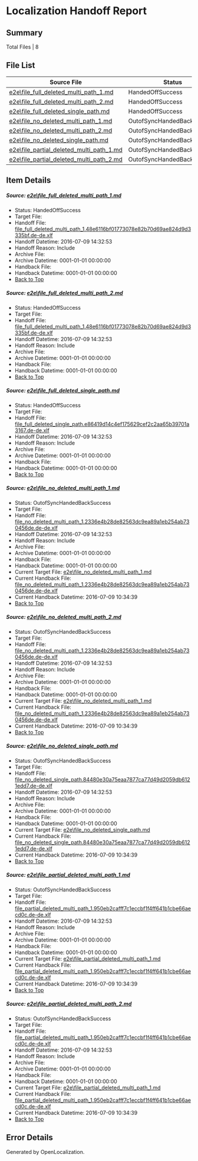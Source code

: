 # <a name='report-top'></a> Localization Handoff Report

## Summary
 Total Files | 8

## File List
 Source File | Status | Details 
 ----------- | ------ | ------- 
 [e2e\file_full_deleted_multi_path_1.md](https://github.com/OpenLocalizationTestOrg/oltest/blob/58283fe712859364fc64b692288b43d0abacf945/e2e/file_full_deleted_multi_path_1.md) | HandedOffSuccess | [Details](#d1d260ffb9927e653ce100fb613b5360332c8d971)
 [e2e\file_full_deleted_multi_path_2.md](https://github.com/OpenLocalizationTestOrg/oltest/blob/58283fe712859364fc64b692288b43d0abacf945/e2e/file_full_deleted_multi_path_2.md) | HandedOffSuccess | [Details](#d1d260ffb9927e653ce100fb613b5360332c8d972)
 [e2e\file_full_deleted_single_path.md](https://github.com/OpenLocalizationTestOrg/oltest/blob/58283fe712859364fc64b692288b43d0abacf945/e2e/file_full_deleted_single_path.md) | HandedOffSuccess | [Details](#f72186b9c9189c04f674d47b87e56485629ee0dc3)
 [e2e\file_no_deleted_multi_path_1.md](https://github.com/OpenLocalizationTestOrg/oltest/blob/58283fe712859364fc64b692288b43d0abacf945/e2e/file_no_deleted_multi_path_1.md) | OutofSyncHandedBackSuccess | [Details](#3ccca57ee97bd0511198ff44f807edadb2544a334)
 [e2e\file_no_deleted_multi_path_2.md](https://github.com/OpenLocalizationTestOrg/oltest/blob/58283fe712859364fc64b692288b43d0abacf945/e2e/file_no_deleted_multi_path_2.md) | OutofSyncHandedBackSuccess | [Details](#3ccca57ee97bd0511198ff44f807edadb2544a335)
 [e2e\file_no_deleted_single_path.md](https://github.com/OpenLocalizationTestOrg/oltest/blob/58283fe712859364fc64b692288b43d0abacf945/e2e/file_no_deleted_single_path.md) | OutofSyncHandedBackSuccess | [Details](#f94ca879771c16971f2e91b407253c30d8cfce756)
 [e2e\file_partial_deleted_multi_path_1.md](https://github.com/OpenLocalizationTestOrg/oltest/blob/58283fe712859364fc64b692288b43d0abacf945/e2e/file_partial_deleted_multi_path_1.md) | OutofSyncHandedBackSuccess | [Details](#629c47eaf2cbb991560c888a7eb254890ace5a377)
 [e2e\file_partial_deleted_multi_path_2.md](https://github.com/OpenLocalizationTestOrg/oltest/blob/58283fe712859364fc64b692288b43d0abacf945/e2e/file_partial_deleted_multi_path_2.md) | OutofSyncHandedBackSuccess | [Details](#629c47eaf2cbb991560c888a7eb254890ace5a378)

## Item Details
##### <a name='d1d260ffb9927e653ce100fb613b5360332c8d971'></a> Source: [e2e\file_full_deleted_multi_path_1.md](https://github.com/OpenLocalizationTestOrg/oltest/blob/58283fe712859364fc64b692288b43d0abacf945/e2e/file_full_deleted_multi_path_1.md)
* Status: HandedOffSuccess
* Target File: 
* Handoff File: [file_full_deleted_multi_path_1.48e6116bf01773078e82b70d69ae824d9d3335bf.de-de.xlf](https://github.com/OpenLocalizationTestOrg/olhandoff-e2e/blob/2314947c1a848c95705c300ca870831d4893b67c/ol-handoff/OpenLocalizationTestOrg/oltest-dede-fly/ci/mt/file_full_deleted_multi_path_1.48e6116bf01773078e82b70d69ae824d9d3335bf.de-de.xlf)
* Handoff Datetime: 2016-07-09 14:32:53
* Handoff Reason: Include
* Archive File: 
* Archive Datetime: 0001-01-01 00:00:00
* Handback File: 
* Handback Datetime: 0001-01-01 00:00:00
* [Back to Top](#report-top)

##### <a name='d1d260ffb9927e653ce100fb613b5360332c8d972'></a> Source: [e2e\file_full_deleted_multi_path_2.md](https://github.com/OpenLocalizationTestOrg/oltest/blob/58283fe712859364fc64b692288b43d0abacf945/e2e/file_full_deleted_multi_path_2.md)
* Status: HandedOffSuccess
* Target File: 
* Handoff File: [file_full_deleted_multi_path_1.48e6116bf01773078e82b70d69ae824d9d3335bf.de-de.xlf](https://github.com/OpenLocalizationTestOrg/olhandoff-e2e/blob/2314947c1a848c95705c300ca870831d4893b67c/ol-handoff/OpenLocalizationTestOrg/oltest-dede-fly/ci/mt/file_full_deleted_multi_path_1.48e6116bf01773078e82b70d69ae824d9d3335bf.de-de.xlf)
* Handoff Datetime: 2016-07-09 14:32:53
* Handoff Reason: Include
* Archive File: 
* Archive Datetime: 0001-01-01 00:00:00
* Handback File: 
* Handback Datetime: 0001-01-01 00:00:00
* [Back to Top](#report-top)

##### <a name='f72186b9c9189c04f674d47b87e56485629ee0dc3'></a> Source: [e2e\file_full_deleted_single_path.md](https://github.com/OpenLocalizationTestOrg/oltest/blob/58283fe712859364fc64b692288b43d0abacf945/e2e/file_full_deleted_single_path.md)
* Status: HandedOffSuccess
* Target File: 
* Handoff File: [file_full_deleted_single_path.e86419d14c4ef175629cef2c2aa65b39701a3167.de-de.xlf](https://github.com/OpenLocalizationTestOrg/olhandoff-e2e/blob/2314947c1a848c95705c300ca870831d4893b67c/ol-handoff/OpenLocalizationTestOrg/oltest-dede-fly/ci/mt/file_full_deleted_single_path.e86419d14c4ef175629cef2c2aa65b39701a3167.de-de.xlf)
* Handoff Datetime: 2016-07-09 14:32:53
* Handoff Reason: Include
* Archive File: 
* Archive Datetime: 0001-01-01 00:00:00
* Handback File: 
* Handback Datetime: 0001-01-01 00:00:00
* [Back to Top](#report-top)

##### <a name='3ccca57ee97bd0511198ff44f807edadb2544a334'></a> Source: [e2e\file_no_deleted_multi_path_1.md](https://github.com/OpenLocalizationTestOrg/oltest/blob/58283fe712859364fc64b692288b43d0abacf945/e2e/file_no_deleted_multi_path_1.md)
* Status: OutofSyncHandedBackSuccess
* Target File: 
* Handoff File: [file_no_deleted_multi_path_1.2336e4b28de82563dc9ea89a1eb254ab730456de.de-de.xlf](https://github.com/OpenLocalizationTestOrg/olhandoff-e2e/blob/2314947c1a848c95705c300ca870831d4893b67c/ol-handoff/OpenLocalizationTestOrg/oltest-dede-fly/ci/mt/file_no_deleted_multi_path_1.2336e4b28de82563dc9ea89a1eb254ab730456de.de-de.xlf)
* Handoff Datetime: 2016-07-09 14:32:53
* Handoff Reason: Include
* Archive File: 
* Archive Datetime: 0001-01-01 00:00:00
* Handback File: 
* Handback Datetime: 0001-01-01 00:00:00
* Current Target File: [e2e\file_no_deleted_multi_path_1.md](https://github.com/OpenLocalizationTestOrg/oltest-dede-fly/blob/62a160e537f31da72fd95f10e9f083ac9536fe1f/e2e/file_no_deleted_multi_path_1.md)
* Current Handback File: [file_no_deleted_multi_path_1.2336e4b28de82563dc9ea89a1eb254ab730456de.de-de.xlf](https://github.com/OpenLocalizationTestOrg/olhandback-e2e/blob/b20f6b35131158d32740f7ab971d0ee12f30db35/ol-handback/OpenLocalizationTestOrg/oltest-dede-fly/ci/mt/file_no_deleted_multi_path_1.2336e4b28de82563dc9ea89a1eb254ab730456de.de-de.xlf)
* Current Handback Datetime: 2016-07-09 10:34:39
* [Back to Top](#report-top)

##### <a name='3ccca57ee97bd0511198ff44f807edadb2544a335'></a> Source: [e2e\file_no_deleted_multi_path_2.md](https://github.com/OpenLocalizationTestOrg/oltest/blob/58283fe712859364fc64b692288b43d0abacf945/e2e/file_no_deleted_multi_path_2.md)
* Status: OutofSyncHandedBackSuccess
* Target File: 
* Handoff File: [file_no_deleted_multi_path_1.2336e4b28de82563dc9ea89a1eb254ab730456de.de-de.xlf](https://github.com/OpenLocalizationTestOrg/olhandoff-e2e/blob/2314947c1a848c95705c300ca870831d4893b67c/ol-handoff/OpenLocalizationTestOrg/oltest-dede-fly/ci/mt/file_no_deleted_multi_path_1.2336e4b28de82563dc9ea89a1eb254ab730456de.de-de.xlf)
* Handoff Datetime: 2016-07-09 14:32:53
* Handoff Reason: Include
* Archive File: 
* Archive Datetime: 0001-01-01 00:00:00
* Handback File: 
* Handback Datetime: 0001-01-01 00:00:00
* Current Target File: [e2e\file_no_deleted_multi_path_1.md](https://github.com/OpenLocalizationTestOrg/oltest-dede-fly/blob/62a160e537f31da72fd95f10e9f083ac9536fe1f/e2e/file_no_deleted_multi_path_1.md)
* Current Handback File: [file_no_deleted_multi_path_1.2336e4b28de82563dc9ea89a1eb254ab730456de.de-de.xlf](https://github.com/OpenLocalizationTestOrg/olhandback-e2e/blob/b20f6b35131158d32740f7ab971d0ee12f30db35/ol-handback/OpenLocalizationTestOrg/oltest-dede-fly/ci/mt/file_no_deleted_multi_path_1.2336e4b28de82563dc9ea89a1eb254ab730456de.de-de.xlf)
* Current Handback Datetime: 2016-07-09 10:34:39
* [Back to Top](#report-top)

##### <a name='f94ca879771c16971f2e91b407253c30d8cfce756'></a> Source: [e2e\file_no_deleted_single_path.md](https://github.com/OpenLocalizationTestOrg/oltest/blob/58283fe712859364fc64b692288b43d0abacf945/e2e/file_no_deleted_single_path.md)
* Status: OutofSyncHandedBackSuccess
* Target File: 
* Handoff File: [file_no_deleted_single_path.84480e30a75eaa7877ca77d49d2059db6121edd7.de-de.xlf](https://github.com/OpenLocalizationTestOrg/olhandoff-e2e/blob/2314947c1a848c95705c300ca870831d4893b67c/ol-handoff/OpenLocalizationTestOrg/oltest-dede-fly/ci/mt/file_no_deleted_single_path.84480e30a75eaa7877ca77d49d2059db6121edd7.de-de.xlf)
* Handoff Datetime: 2016-07-09 14:32:53
* Handoff Reason: Include
* Archive File: 
* Archive Datetime: 0001-01-01 00:00:00
* Handback File: 
* Handback Datetime: 0001-01-01 00:00:00
* Current Target File: [e2e\file_no_deleted_single_path.md](https://github.com/OpenLocalizationTestOrg/oltest-dede-fly/blob/62a160e537f31da72fd95f10e9f083ac9536fe1f/e2e/file_no_deleted_single_path.md)
* Current Handback File: [file_no_deleted_single_path.84480e30a75eaa7877ca77d49d2059db6121edd7.de-de.xlf](https://github.com/OpenLocalizationTestOrg/olhandback-e2e/blob/b20f6b35131158d32740f7ab971d0ee12f30db35/ol-handback/OpenLocalizationTestOrg/oltest-dede-fly/ci/mt/file_no_deleted_single_path.84480e30a75eaa7877ca77d49d2059db6121edd7.de-de.xlf)
* Current Handback Datetime: 2016-07-09 10:34:39
* [Back to Top](#report-top)

##### <a name='629c47eaf2cbb991560c888a7eb254890ace5a377'></a> Source: [e2e\file_partial_deleted_multi_path_1.md](https://github.com/OpenLocalizationTestOrg/oltest/blob/58283fe712859364fc64b692288b43d0abacf945/e2e/file_partial_deleted_multi_path_1.md)
* Status: OutofSyncHandedBackSuccess
* Target File: 
* Handoff File: [file_partial_deleted_multi_path_1.950eb2cafff7c1eccbf1f4ff641b1cbe66aecd0c.de-de.xlf](https://github.com/OpenLocalizationTestOrg/olhandoff-e2e/blob/2314947c1a848c95705c300ca870831d4893b67c/ol-handoff/OpenLocalizationTestOrg/oltest-dede-fly/ci/mt/file_partial_deleted_multi_path_1.950eb2cafff7c1eccbf1f4ff641b1cbe66aecd0c.de-de.xlf)
* Handoff Datetime: 2016-07-09 14:32:53
* Handoff Reason: Include
* Archive File: 
* Archive Datetime: 0001-01-01 00:00:00
* Handback File: 
* Handback Datetime: 0001-01-01 00:00:00
* Current Target File: [e2e\file_partial_deleted_multi_path_1.md](https://github.com/OpenLocalizationTestOrg/oltest-dede-fly/blob/62a160e537f31da72fd95f10e9f083ac9536fe1f/e2e/file_partial_deleted_multi_path_1.md)
* Current Handback File: [file_partial_deleted_multi_path_1.950eb2cafff7c1eccbf1f4ff641b1cbe66aecd0c.de-de.xlf](https://github.com/OpenLocalizationTestOrg/olhandback-e2e/blob/b20f6b35131158d32740f7ab971d0ee12f30db35/ol-handback/OpenLocalizationTestOrg/oltest-dede-fly/ci/mt/file_partial_deleted_multi_path_1.950eb2cafff7c1eccbf1f4ff641b1cbe66aecd0c.de-de.xlf)
* Current Handback Datetime: 2016-07-09 10:34:39
* [Back to Top](#report-top)

##### <a name='629c47eaf2cbb991560c888a7eb254890ace5a378'></a> Source: [e2e\file_partial_deleted_multi_path_2.md](https://github.com/OpenLocalizationTestOrg/oltest/blob/58283fe712859364fc64b692288b43d0abacf945/e2e/file_partial_deleted_multi_path_2.md)
* Status: OutofSyncHandedBackSuccess
* Target File: 
* Handoff File: [file_partial_deleted_multi_path_1.950eb2cafff7c1eccbf1f4ff641b1cbe66aecd0c.de-de.xlf](https://github.com/OpenLocalizationTestOrg/olhandoff-e2e/blob/2314947c1a848c95705c300ca870831d4893b67c/ol-handoff/OpenLocalizationTestOrg/oltest-dede-fly/ci/mt/file_partial_deleted_multi_path_1.950eb2cafff7c1eccbf1f4ff641b1cbe66aecd0c.de-de.xlf)
* Handoff Datetime: 2016-07-09 14:32:53
* Handoff Reason: Include
* Archive File: 
* Archive Datetime: 0001-01-01 00:00:00
* Handback File: 
* Handback Datetime: 0001-01-01 00:00:00
* Current Target File: [e2e\file_partial_deleted_multi_path_1.md](https://github.com/OpenLocalizationTestOrg/oltest-dede-fly/blob/62a160e537f31da72fd95f10e9f083ac9536fe1f/e2e/file_partial_deleted_multi_path_1.md)
* Current Handback File: [file_partial_deleted_multi_path_1.950eb2cafff7c1eccbf1f4ff641b1cbe66aecd0c.de-de.xlf](https://github.com/OpenLocalizationTestOrg/olhandback-e2e/blob/b20f6b35131158d32740f7ab971d0ee12f30db35/ol-handback/OpenLocalizationTestOrg/oltest-dede-fly/ci/mt/file_partial_deleted_multi_path_1.950eb2cafff7c1eccbf1f4ff641b1cbe66aecd0c.de-de.xlf)
* Current Handback Datetime: 2016-07-09 10:34:39
* [Back to Top](#report-top)


## Error Details

Generated by OpenLocalization.
